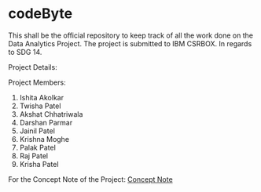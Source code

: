 # codeByte
This shall be the official repository to keep track of all the work done on the Data Analytics Project. The project is submitted to IBM CSRBOX. In regards to SDG 14.

Project Details: 
  
Project Members:  
1. Ishita Akolkar
2. Twisha Patel
3. Akshat Chhatriwala
4. Darshan Parmar
5. Jainil Patel
6. Krishna Moghe
7. Palak Patel
8. Raj Patel
9. Krisha Patel  
  

For the Concept Note of the Project: [Concept Note](https://docs.google.com/document/d/1yy8SYPO6p5attaPt7u4ZQVyA90PXBkA3_QQlSDBJTeE/edit?usp=sharing)

    
